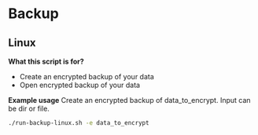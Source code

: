 # Backup

## Linux
**What this script is for?**
- Create an encrypted backup of your data
- Open encrypted backup of your data

**Example usage**
Create an encrypted backup of data_to_encrypt. Input can be dir or file.
```sh
./run-backup-linux.sh -e data_to_encrypt 
```
